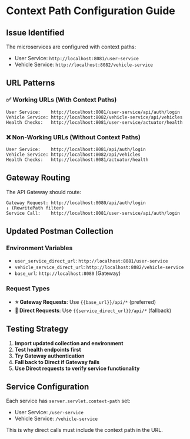 # Context Path Configuration Guide

## Issue Identified
The microservices are configured with context paths:
- User Service: `http://localhost:8081/user-service`
- Vehicle Service: `http://localhost:8082/vehicle-service`

## URL Patterns

### ✅ Working URLs (With Context Paths)
```
User Service:    http://localhost:8081/user-service/api/auth/login
Vehicle Service: http://localhost:8082/vehicle-service/api/vehicles
Health Checks:   http://localhost:8081/user-service/actuator/health
```

### ❌ Non-Working URLs (Without Context Paths)
```
User Service:    http://localhost:8081/api/auth/login
Vehicle Service: http://localhost:8082/api/vehicles
Health Checks:   http://localhost:8081/actuator/health
```

## Gateway Routing
The API Gateway should route:
```
Gateway Request: http://localhost:8080/api/auth/login
↓ (RewritePath filter)
Service Call:    http://localhost:8081/user-service/api/auth/login
```

## Updated Postman Collection

### Environment Variables
- `user_service_direct_url`: `http://localhost:8081/user-service`
- `vehicle_service_direct_url`: `http://localhost:8082/vehicle-service`
- `base_url`: `http://localhost:8080` (Gateway)

### Request Types
- **⭐ Gateway Requests**: Use `{{base_url}}/api/*` (preferred)
- **🔄 Direct Requests**: Use `{{service_direct_url}}/api/*` (fallback)

## Testing Strategy
1. **Import updated collection and environment**
2. **Test health endpoints first**
3. **Try Gateway authentication**
4. **Fall back to Direct if Gateway fails**
5. **Use Direct requests to verify service functionality**

## Service Configuration
Each service has `server.servlet.context-path` set:
- User Service: `/user-service`
- Vehicle Service: `/vehicle-service`

This is why direct calls must include the context path in the URL.